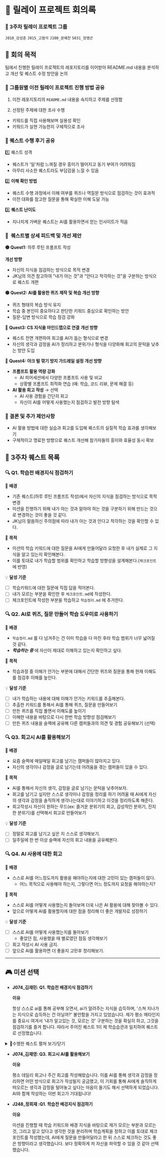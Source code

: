 # 📌 릴레이 프로젝트 회의록

### 👥 3주차 릴레이 프로젝트 그룹

`J010_강성준` `J015_고범석` `J100_문예찬` `S031_정명곤`

## 🎯 회의 목적

팀에서 진행한 릴레이 프로젝트의 레포지토리를 이어받아 README.md 내용을 분석하고 개선 및 퀘스트 수정 방안을 논의

### 📌 그룹원별 이전 릴레이 프로젝트 진행 방법 공유

1. 이전 레포지토리의 `README.md` 내용을 숙지하고 주제를 선정함

2. 선정된 주제에 대한 조사 수행

- 키워드를 직접 사용해보며 실용성 확인
- 키워드가 실현 가능한지 구체적으로 조사

### 📌 퀘스트 수행 후기 공유

1️⃣ 퀘스트 성격

- 퀘스트가 '일'처럼 느껴질 경우 흥미가 떨어지고 동기 부여가 어려워짐
- 아무리 사소한 퀘스트라도 부담감을 느낄 수 있음

2️⃣ **이해 확인 방법**

- 퀘스트 수행 과정에서 이해 여부를 퀴즈나 역질문 방식으로 점검하는 것이 효과적
- 이전 대화를 참고한 질문을 통해 확실한 이해 도달 가능

3️⃣ **퀘스트 난이도**

- 지나치게 가벼운 퀘스트는 AI를 활용하면서 얻는 인사이트가 적음

### 🤔  퀘스트별 상세 피드백 및 개선 제안

**🟡 Quest1:** 하루 루틴 프롬프트 작성

**개선 방향**

- 자신의 지식을 점검하는 방식으로 목적 변경
- JK님의 의견 참고하여 "내가 아는 것"과 "안다고 착각하는 것"을 구분하는 방식으로 퀘스트 개편

**🟢 Quest2: AI를 활용한 퀴즈 제작 및 복습**
**개선 방향**

- 퀴즈 형태의 복습 방식 유지
- 학습 중 본인이 중요하다고 판단한 키워드 중심으로 확인하는 방안
- 질문-답변 방식으로 학습 점검 강화

🔵 **Quest3: CS 지식을 마인드맵으로 연결**
**개선 방향**

- 퀘스트 전면 개편하여 회고를 AI가 돕는 형식으로 변경
- 자신의 생각과 감정을 AI가 정리하고 분위기나 형식을 다양화해 회고의 문턱을 낮추는 방안 도입

🔴 **Quest4: 야크 털 깎기 방지 가드레일 설정**
**개선 방향**

- **프롬프트 활용 역량 강화**
  - AI 피어세션에서 다양한 프롬프트 사용 및 비교
  - 상황별 프롬프트 최적화 연습 (예: 학습, 코드 리뷰, 문제 해결 등)
- **AI 활용 회고 작성** → 선택
  - AI 사용 경험을 간단히 회고
  - 자신이 AI를 어떻게 사용했는지 점검하고 발전 방향 탐색

### 📌 결론 및 추가 제안사항

- AI 활용 방법에 대한 실습과 회고를 도입해 퀘스트의 실질적 학습 효과를 생각해보기
- 구체적이고 명료한 방향으로 퀘스트 개선해 참가자들의 흥미와 효율성 동시 확보

## 📖 3주차 퀘스트 목록

### 🔍 Q1. 학습전 배경지식 점검하기

🚀 **배경**

- 기존 퀘스트(하루 루틴 프롬프트 작성)에서 자신의 지식을 점검하는 방식으로 목적 변경
- 미션을 진행하기 위해 내가 아는 것과 알아야 하는 것을 구분하기 위해 만드는 것으로 변경하는 것이 좋을 것 같다.
- JK님이 말씀하신 주의점에 따라 내가 아는 것과 안다고 착각하는 것을 확인할 수 있다.

🎯 **목적**

- 미션의 학습 키워드에 대한 질문을 AI에게 만들어달라 요청한 후 내가 실제로 그 지식을 알고 있는지 확인해본다.
- 이를 토대로 내가 학습할 범위를 확인하고 학습할 방향성을 설계해본다.(`체크포인트`에 반영)

💡 **달성 기준**

- [ ] 학습키워드에 대한 질문에 직접 답을 적어본다.
- [ ] 내가 모르는 부분을 확인한 후 `체크포인트.md`에 작성한다.
- [ ] 체크포인트에 작성한 부분을 학습하고 `학습정리.md` 에 추가한다.

### 🔍 Q2. **AI로 퀴즈, 질문 만들어 학습 도우미로 사용하기**

🚀 **배경**

- `학습정리.md` 를 다 넘겨주는 건 이미 학습을 다 마친 후라 학습 범위가 너무 넓어질 것 같다.
- **_학습하는 중_** 에 자신이 제대로 이해하고 있는지 확인하고 싶다.

🎯 **목적**

- 학습과정 중 이해가 안가는 부분에 대해서 간단한 퀴즈와 질문을 통해 현재 이해도를 점검후 이해를 높인다.

💡 **달성 기준**

- [ ] 내가 학습하는 내용에 대해 이해가 안가는 키워드를 추출해본다.
- [ ] 추출한 키워드를 통해서 AI를 통해 퀴즈, 질문을 만들어보기
- [ ] 만든 퀴즈를 직접 풀면서 이해도를 높이기
- [ ] 이해한 내용을 바탕으로 다시 한번 학습 방향성 점검해보기
- [ ] 만든 퀴즈 내용을 슬랙에 공유해 다른 캠퍼들과의 의견 및 경험 공유해보기 (선택)

### 🔍 Q3. 회고시 AI를 활용해보기

🚀 **배경**

- 요즘 슬랙에 매일매일 회고를 남기는 캠퍼들이 많아지고 있다.
- 자신의 생각이나 감정을 글로 남기는데 어려움을 겪는 캠퍼들이 있을 수 있다.

🎯 **목적**

- AI를 통해서 자신의 생각, 감정을 글로 남기는 문턱을 낮추어보자.
- 회고를 남기고 싶지만 스스로 생각이나 감정을 정리를 하기 어려울 때 AI에게 자신의 생각과 감정을 솔직하게 생각나는대로 이야기하고 이것을 정리하도록 해준다.
- 회고작성시 자신이 원하는 무드(ex: 즐거운 분위기의 회고, 감성적인 분위기, 진지한 분위기)를 선택해서 회고로 만들어보기

💡 **달성 기준**

- [ ] 정말로 회고를 남기고 싶은 지 스스로 생각해보기.
- [ ] 일주일에 한 번 이상 슬랙에 자신의 회고 내용을 공유해본다.

### 🔍 Q4. AI 사용에 대한 회고

🚀 **배경**

- 스스로 AI를 어느정도까지 활용을 해야하는지에 대한 고민이 있는 캠퍼들이 많다.
  - 어느 목적으로 사용해야 하는지, 그렇다면 어느 정도까지 요청을 해야하는지?

🎯 **목적**

- 스스로 AI를 어떻게 사용했는지 돌아보며 더욱 나은 AI 활용에 대해 찾아볼 수 있다.
- 앞으로 어떻게 AI를 활용할지에 대한 점을 정리해 더 좋은 개발자로 성장하기

💡 **달성 기준**

- [ ] 스스로 AI를 어떻게 사용했는지를 돌아보기
  - 좋았던 점, 사용했을 때 별로였던 점등 생각해보기
- [ ] 회고 작성시 AI 사용 금지.
- [ ] 앞으로 AI를 활용하면 더 좋을지 고민후 정리해보기.

---

## 🎮 미션 선택

- **J074\_김재민: Q1. 학습전 배경지식 점검하기**

  **이유**

  항상 스스로 ai를 통해 공부해 오면서, ai가 알려주는 지식을 습득하며, '스쳐 지나가는 지식으로 습득하는 건 아닐까?' 불안함을 가지고 있었습니다. 제가 평소 메타인지를 중요시 여겨서 '내가 알고있는 것, 모르는 것' 구분하는 것을 확실히 하고, 그것을 점검하기를 즐겨 합니다. 따라서 주어진 퀘스트 1이 제 학습습관과 일치하여 퀘스트로 선정했습니다.

<details>
<summary>🚀수행한 퀘스트 펼쳐 보기/닫기</summary>
<div markdown="1">

</div>
</details>

- **J074\_김채영: Q3. 회고시 AI를 활용해보기**

  **이유**

  평소 데일리 회고나 주간 회고를 작성해왔습니다. 이를 AI를 통해 생각과 감정을 정리하면 어떤 방식으로 회고가 작성될지 궁금했고, 이 기회를 통해 AI에게 솔직하게 떠오르는 생각과 감정을 털어놓고 싶다는 마음이 들기도 해서 선택하게 되었습니다. AI와 함께 작성하는 이번 회고가 기대됩니다!

- **J248\_정희재 :Q1. 학습전 배겅지식 점검하기**

  **이유**

  미션을 진행할 때 학습 키워드와 배경 지식을 바탕으로 제가 모르는 부분과 모르는 것, 그리고 알고 있다고 생각한 것을 분리하며 학습계획을 정하고 이를 토대로 체크포인트를 작성했는데, AI에게 질문을 만들어달라고 한 뒤 스스로 체크하는 것도 좋은 방향이라고 생각했습니다. 보다 정확하게 저 자신을 파악할 수 있을 것 같아 선택했습니다.
